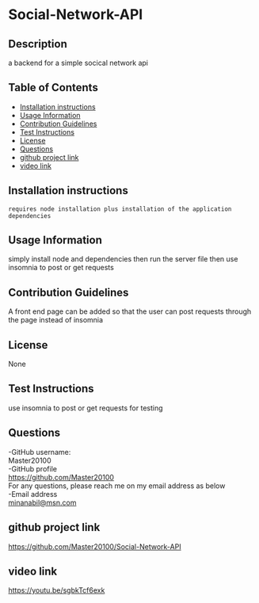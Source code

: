 # Social-Network-API

## Description
a backend for a simple socical network api

## Table of Contents
- [Installation instructions](#installation-instructions)
- [Usage Information](#usage-information)
- [Contribution Guidelines](#contribution-guidelines)
- [Test Instructions](#test-instructions)
- [License](#license)
- [Questions](#questions)
- [github project link](#github-project-link)
- [video link](#video-link)

## Installation instructions 
```requires node installation plus installation of the application dependencies```

## Usage Information
simply install node and dependencies then run the server file then use insomnia to post or get requests

## Contribution Guidelines
A front end page can be added so that the user can post requests through the page instead of insomnia

## License
None<br>


## Test Instructions
use insomnia to post or get requests for testing

## Questions
-GitHub username:<br>Master20100<br>
-GitHub profile<br>
https://github.com/Master20100<br>
For any questions, please reach me on my email address as below <br>
-Email address<br>
<minanabil@msn.com>

## github project link
https://github.com/Master20100/Social-Network-API
## video link
https://youtu.be/sgbkTcf6exk




